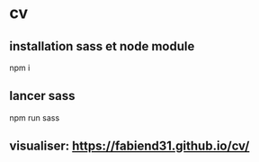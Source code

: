 # cv

## installation sass et node module
npm i

## lancer sass
npm run sass

## visualiser: https://fabiend31.github.io/cv/ 

